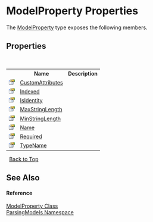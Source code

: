 # ModelProperty Properties
 

The <a href="T_ParsingModels_ModelProperty">ModelProperty</a> type exposes the following members.


## Properties
&nbsp;<table><tr><th></th><th>Name</th><th>Description</th></tr><tr><td>![Public property](media/pubproperty.gif "Public property")</td><td><a href="P_ParsingModels_ModelProperty_CustomAttributes">CustomAttributes</a></td><td /></tr><tr><td>![Public property](media/pubproperty.gif "Public property")</td><td><a href="P_ParsingModels_ModelProperty_Indexed">Indexed</a></td><td /></tr><tr><td>![Public property](media/pubproperty.gif "Public property")</td><td><a href="P_ParsingModels_ModelProperty_IsIdentity">IsIdentity</a></td><td /></tr><tr><td>![Public property](media/pubproperty.gif "Public property")</td><td><a href="P_ParsingModels_ModelProperty_MaxStringLength">MaxStringLength</a></td><td /></tr><tr><td>![Public property](media/pubproperty.gif "Public property")</td><td><a href="P_ParsingModels_ModelProperty_MinStringLength">MinStringLength</a></td><td /></tr><tr><td>![Public property](media/pubproperty.gif "Public property")</td><td><a href="P_ParsingModels_ModelProperty_Name">Name</a></td><td /></tr><tr><td>![Public property](media/pubproperty.gif "Public property")</td><td><a href="P_ParsingModels_ModelProperty_Required">Required</a></td><td /></tr><tr><td>![Public property](media/pubproperty.gif "Public property")</td><td><a href="P_ParsingModels_ModelProperty_TypeName">TypeName</a></td><td /></tr></table>&nbsp;
<a href="#modelproperty-properties">Back to Top</a>

## See Also


#### Reference
<a href="T_ParsingModels_ModelProperty">ModelProperty Class</a><br /><a href="N_ParsingModels">ParsingModels Namespace</a><br />